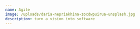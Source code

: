 ```yaml
---
name: Agile
image: /uploads/daria-nepriakhina-zocdwpuirua-unsplash.jpg
description: turn a vision into software
---
```

